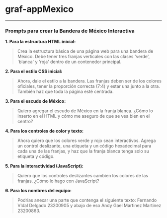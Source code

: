 # graf-appMexico

----------
### **Prompts para crear la Bandera de México Interactiva**

**1. Para la estructura HTML inicial:**

> Crea la estructura básica de una página web para una bandera de México. Debe tener tres franjas verticales con las clases 'verde', 'blanca' y 'roja' dentro de un contenedor principal.

**2. Para el estilo CSS inicial:**

> Ahora, dale el estilo a la bandera. Las franjas deben ser de los colores oficiales, tener la proporción correcta (7:4) y estar una junto a la otra. También haz que toda la página esté centrada.

**3. Para el escudo de México:**

> Quiero agregar el escudo de México en la franja blanca. ¿Cómo lo inserto en el HTML y cómo me aseguro de que se vea bien en el centro?

**4. Para los controles de color y texto:**

> Ahora quiero que los colores verde y rojo sean interactivos. Agrega un control deslizante, una etiqueta y un código hexadecimal para cada una de las franjas, y haz que la franja blanca tenga solo su etiqueta y código.

**5. Para la interactividad (JavaScript):**

> Quiero que los controles deslizantes cambien los colores de las franjas. ¿Cómo lo hago con JavaScript?

**6. Para los nombres del equipo:**

> Podrias anexar una parte que contenga el siguiente texto: Fernando VIdal Delgado 23200905 y abajo de eso Andy Gael Martinez Martinez 23200863.
